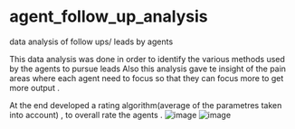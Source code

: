 # agent_follow_up_analysis
data analysis of follow ups/ leads by agents 

This data analysis was done in order to identify the various methods used by the agents to pursue leads 
Also this analysis gave te insight of the pain areas where each agent need to focus so that they can focus more to get more output .

At the end developed a rating algorithm(average of the parametres taken into account) , to overall rate the agents .
![image](https://user-images.githubusercontent.com/36627315/120906388-aadd4300-c676-11eb-9630-1355359c9245.png)
![image](https://user-images.githubusercontent.com/36627315/120906397-c1839a00-c676-11eb-8dea-9448372553ac.png)

